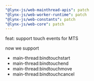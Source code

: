 ```yaml
---
"@lynx-js/web-mainthread-apis": patch
"@lynx-js/web-worker-runtime": patch
"@lynx-js/web-constants": patch
"@lynx-js/web-core": patch
---
```


feat: support touch events for MTS

now we support

- main-thread:bindtouchstart
- main-thread:bindtouchend
- main-thread:bindtouchmove
- main-thread:bindtouchcancel
